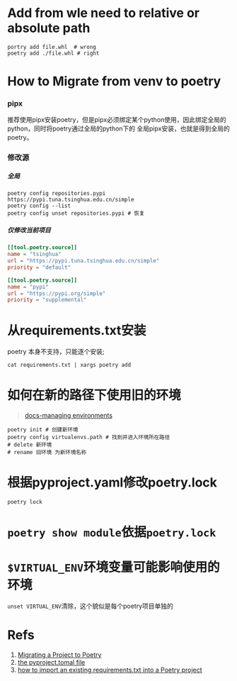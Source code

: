 # Add from wle need to relative or absolute path
```shell
portry add file.whl  # wrong
poetry add ./file.whl # right
```
# How to Migrate from venv to poetry

### pipx

推荐使用pipx安装poetry，但是pipx必须绑定某个python使用，因此绑定全局的python，同时将poetry通过全局的python下的
全局pipx安装，也就是得到全局的poetry。

### 修改源

##### 全局

```shell
poetry config repositories.pypi https://pypi.tuna.tsinghua.edu.cn/simple
poetry config --list
poetry config unset repositories.pypi # 恢复
```

##### 仅修改当前项目

```toml
[[tool.poetry.source]]
name = "tsinghua"
url = "https://pypi.tuna.tsinghua.edu.cn/simple"
priority = "default"

[[tool.poetry.source]]
name = "pypi"
url = "https://pypi.org/simple"
priority = "supplemental"
```

# 从requirements.txt安装

poetry 本身不支持，只能逐个安装;

```shell
cat requirements.txt | xargs poetry add
```

# 如何在新的路径下使用旧的环境

> [docs-managing environments](https://python-poetry.org/docs/managing-environments/#fish)

```shell
poetry init # 创建新环境
poetry config virtualenvs.path # 找到并进入环境所在路径
# delete 新环境
# rename 旧环境 为新环境名称
```
# 根据pyproject.yaml修改poetry.lock
`poetry lock`
# `poetry show module`依据`poetry.lock`

# `$VIRTUAL_ENV`环境变量可能影响使用的环境
`unset VIRTUAL_ENV`清除，这个貌似是每个poetry项目单独的
# Refs

1. [Migrating a Project to Poetry](https://browniebroke.com/blog/2020-10-18-migrating-project-to-poetry/)
2. [the pyproject.tomal file](https://python-poetry.org/docs/pyproject/)
3. [how to import an existing requirements.txt into a Poetry project](https://stackoverflow.com/questions/62764148/how-to-import-an-existing-requirements-txt-into-a-poetry-project)
